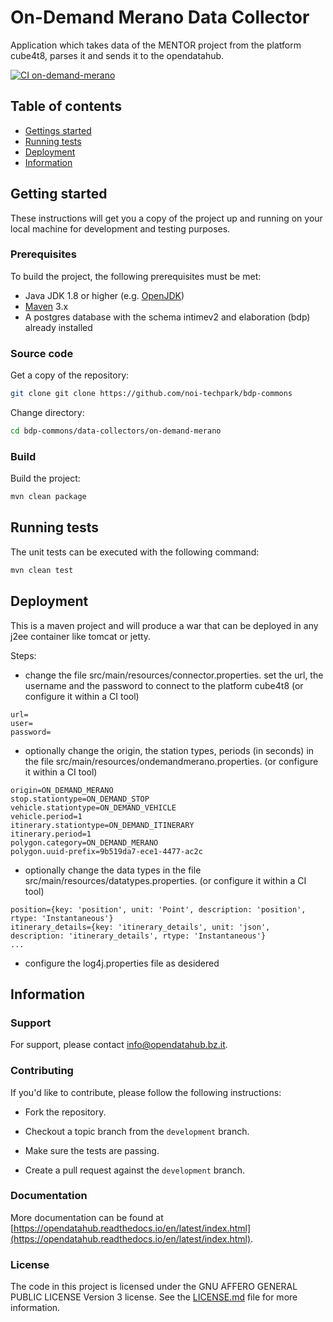 # On-Demand Merano Data Collector

Application which takes data of the MENTOR project from the platform cube4t8, parses it and sends it to the opendatahub.

[![CI on-demand-merano](https://github.com/noi-techpark/bdp-commons/actions/workflows/ci-on-demand-merano.yml/badge.svg)](https://github.com/noi-techpark/bdp-commons/actions/workflows/ci-on-demand-merano.yml)

## Table of contents

- [Gettings started](#getting-started)
- [Running tests](#running-tests)
- [Deployment](#deployment)
- [Information](#information)

## Getting started

These instructions will get you a copy of the project up and running on your local machine for development and testing
purposes.

### Prerequisites

To build the project, the following prerequisites must be met:

- Java JDK 1.8 or higher (e.g. [OpenJDK](https://openjdk.java.net/))
- [Maven](https://maven.apache.org/) 3.x
- A postgres database with the schema intimev2 and elaboration (bdp) already installed

### Source code

Get a copy of the repository:

```bash
git clone git clone https://github.com/noi-techpark/bdp-commons
```

Change directory:

```bash
cd bdp-commons/data-collectors/on-demand-merano
```

### Build

Build the project:

```bash
mvn clean package
```

## Running tests

The unit tests can be executed with the following command:

```bash
mvn clean test
```

## Deployment

This is a maven project and will produce a war that can be deployed in any j2ee container like tomcat or jetty.

Steps:

* change the file src/main/resources/connector.properties. set the url, the username and the
  password to connect to the platform cube4t8 (or configure it within a CI tool)

```
url=
user=
password=
```

* optionally change the origin, the station types, periods (in seconds) in
  the file src/main/resources/ondemandmerano.properties. (or configure it within a CI tool)

```
origin=ON_DEMAND_MERANO
stop.stationtype=ON_DEMAND_STOP
vehicle.stationtype=ON_DEMAND_VEHICLE
vehicle.period=1
itinerary.stationtype=ON_DEMAND_ITINERARY
itinerary.period=1
polygon.category=ON_DEMAND_MERANO
polygon.uuid-prefix=9b519da7-ece1-4477-ac2c
```

* optionally change the data types in the file src/main/resources/datatypes.properties.
  (or configure it within a CI tool)

```
position={key: 'position', unit: 'Point', description: 'position', rtype: 'Instantaneous'}
itinerary_details={key: 'itinerary_details', unit: 'json', description: 'itinerary_details', rtype: 'Instantaneous'}
...
```

* configure the log4j.properties file as desidered

## Information

### Support

For support, please contact [info@opendatahub.bz.it](mailto:info@opendatahub.bz.it).

### Contributing

If you'd like to contribute, please follow the following instructions:

- Fork the repository.

- Checkout a topic branch from the `development` branch.

- Make sure the tests are passing.

- Create a pull request against the `development` branch.

### Documentation

More documentation can be found
at [https://opendatahub.readthedocs.io/en/latest/index.html](https://opendatahub.readthedocs.io/en/latest/index.html).

### License

The code in this project is licensed under the GNU AFFERO GENERAL PUBLIC LICENSE Version 3 license. See
the [LICENSE.md](LICENSE.md) file for more information.
